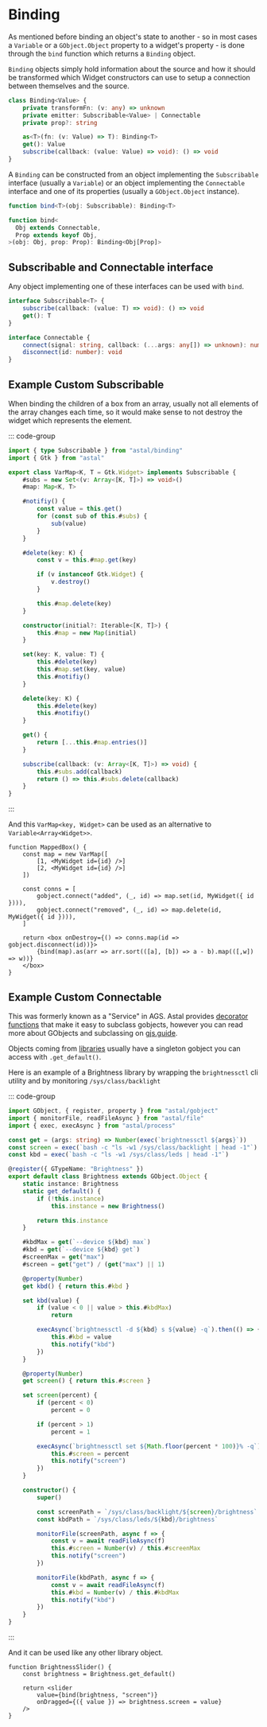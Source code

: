 # Binding

As mentioned before binding an object's state to another -
so in most cases a `Variable` or a `GObject.Object` property to a widget's property -
is done through the `bind` function which returns a `Binding` object.

`Binding` objects simply hold information about the source and how it should be transformed
which Widget constructors can use to setup a connection between themselves and the source.

```ts
class Binding<Value> {
    private transformFn: (v: any) => unknown
    private emitter: Subscribable<Value> | Connectable
    private prop?: string

    as<T>(fn: (v: Value) => T): Binding<T>
    get(): Value
    subscribe(callback: (value: Value) => void): () => void
}
```

A `Binding` can be constructed from an object implementing
the `Subscribable` interface (usually a `Variable`)
or an object implementing the `Connectable` interface and one of its properties
(usually a `GObject.Object` instance).

```ts
function bind<T>(obj: Subscribable): Binding<T>

function bind<
  Obj extends Connectable,
  Prop extends keyof Obj,
>(obj: Obj, prop: Prop): Binding<Obj[Prop]>
```

## Subscribable and Connectable interface

Any object implementing one of these interfaces can be used with `bind`.

```ts
interface Subscribable<T> {
    subscribe(callback: (value: T) => void): () => void
    get(): T
}

interface Connectable {
    connect(signal: string, callback: (...args: any[]) => unknown): number
    disconnect(id: number): void
}
```

## Example Custom Subscribable

When binding the children of a box from an array, usually not all elements
of the array changes each time, so it would make sense to not destroy
the widget which represents the element.

::: code-group

```ts :line-numbers [varmap.ts]
import { type Subscribable } from "astal/binding"
import { Gtk } from "astal"

export class VarMap<K, T = Gtk.Widget> implements Subscribable {
    #subs = new Set<(v: Array<[K, T]>) => void>()
    #map: Map<K, T>

    #notifiy() {
        const value = this.get()
        for (const sub of this.#subs) {
            sub(value)
        }
    }

    #delete(key: K) {
        const v = this.#map.get(key)

        if (v instanceof Gtk.Widget) {
            v.destroy()
        }

        this.#map.delete(key)
    }

    constructor(initial?: Iterable<[K, T]>) {
        this.#map = new Map(initial)
    }

    set(key: K, value: T) {
        this.#delete(key)
        this.#map.set(key, value)
        this.#notifiy()
    }

    delete(key: K) {
        this.#delete(key)
        this.#notifiy()
    }

    get() {
        return [...this.#map.entries()]
    }

    subscribe(callback: (v: Array<[K, T]>) => void) {
        this.#subs.add(callback)
        return () => this.#subs.delete(callback)
    }
}
```

:::

And this `VarMap<key, Widget>` can be used as an alternative to `Variable<Array<Widget>>`.

```tsx
function MappedBox() {
    const map = new VarMap([
        [1, <MyWidget id={id} />]
        [2, <MyWidget id={id} />]
    ])

    const conns = [
        gobject.connect("added", (_, id) => map.set(id, MyWidget({ id }))),
        gobject.connect("removed", (_, id) => map.delete(id, MyWidget({ id }))),
    ]

    return <box onDestroy={() => conns.map(id => gobject.disconnect(id))}>
        {bind(map).as(arr => arr.sort(([a], [b]) => a - b).map(([,w]) => w))}
    </box>
}
```

## Example Custom Connectable

This was formerly known as a "Service" in AGS.
Astal provides [decorator functions](./gobject#example-usage) that make it easy to subclass gobjects, however
you can read more about GObjects and subclassing on [gjs.guide](https://gjs.guide/guides/gobject/subclassing.html#gobject-subclassing).

Objects coming from [libraries](../libraries/references#astal-libraries)
usually have a singleton gobject you can access with `.get_default()`.

Here is an example of a Brightness library by wrapping the `brightnessctl` cli utility
and by monitoring `/sys/class/backlight`

::: code-group

```ts :line-numbers [brightness.ts]
import GObject, { register, property } from "astal/gobject"
import { monitorFile, readFileAsync } from "astal/file"
import { exec, execAsync } from "astal/process"

const get = (args: string) => Number(exec(`brightnessctl ${args}`))
const screen = exec(`bash -c "ls -w1 /sys/class/backlight | head -1"`)
const kbd = exec(`bash -c "ls -w1 /sys/class/leds | head -1"`)

@register({ GTypeName: "Brightness" })
export default class Brightness extends GObject.Object {
    static instance: Brightness
    static get_default() {
        if (!this.instance)
            this.instance = new Brightness()

        return this.instance
    }

    #kbdMax = get(`--device ${kbd} max`)
    #kbd = get(`--device ${kbd} get`)
    #screenMax = get("max")
    #screen = get("get") / (get("max") || 1)

    @property(Number)
    get kbd() { return this.#kbd }

    set kbd(value) {
        if (value < 0 || value > this.#kbdMax)
            return

        execAsync(`brightnessctl -d ${kbd} s ${value} -q`).then(() => {
            this.#kbd = value
            this.notify("kbd")
        })
    }

    @property(Number)
    get screen() { return this.#screen }

    set screen(percent) {
        if (percent < 0)
            percent = 0

        if (percent > 1)
            percent = 1

        execAsync(`brightnessctl set ${Math.floor(percent * 100)}% -q`).then(() => {
            this.#screen = percent
            this.notify("screen")
        })
    }

    constructor() {
        super()

        const screenPath = `/sys/class/backlight/${screen}/brightness`
        const kbdPath = `/sys/class/leds/${kbd}/brightness`

        monitorFile(screenPath, async f => {
            const v = await readFileAsync(f)
            this.#screen = Number(v) / this.#screenMax
            this.notify("screen")
        })

        monitorFile(kbdPath, async f => {
            const v = await readFileAsync(f)
            this.#kbd = Number(v) / this.#kbdMax
            this.notify("kbd")
        })
    }
}
```

:::

And it can be used like any other library object.

```tsx
function BrightnessSlider() {
    const brightness = Brightness.get_default()

    return <slider
        value={bind(brightness, "screen")}
        onDragged={({ value }) => brightness.screen = value}
    />
}
```
